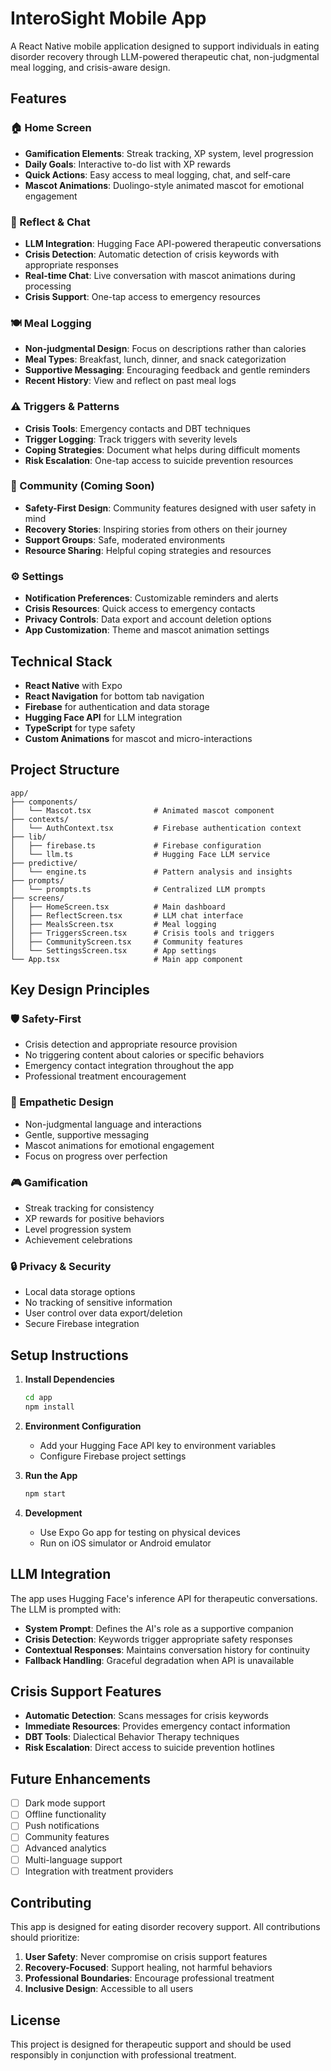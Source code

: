 # InteroSight Mobile App

A React Native mobile application designed to support individuals in eating disorder recovery through LLM-powered therapeutic chat, non-judgmental meal logging, and crisis-aware design.

## Features

### 🏠 Home Screen
- **Gamification Elements**: Streak tracking, XP system, level progression
- **Daily Goals**: Interactive to-do list with XP rewards
- **Quick Actions**: Easy access to meal logging, chat, and self-care
- **Mascot Animations**: Duolingo-style animated mascot for emotional engagement

### 💭 Reflect & Chat
- **LLM Integration**: Hugging Face API-powered therapeutic conversations
- **Crisis Detection**: Automatic detection of crisis keywords with appropriate responses
- **Real-time Chat**: Live conversation with mascot animations during processing
- **Crisis Support**: One-tap access to emergency resources

### 🍽️ Meal Logging
- **Non-judgmental Design**: Focus on descriptions rather than calories
- **Meal Types**: Breakfast, lunch, dinner, and snack categorization
- **Supportive Messaging**: Encouraging feedback and gentle reminders
- **Recent History**: View and reflect on past meal logs

### ⚠️ Triggers & Patterns
- **Crisis Tools**: Emergency contacts and DBT techniques
- **Trigger Logging**: Track triggers with severity levels
- **Coping Strategies**: Document what helps during difficult moments
- **Risk Escalation**: One-tap access to suicide prevention resources

### 👥 Community (Coming Soon)
- **Safety-First Design**: Community features designed with user safety in mind
- **Recovery Stories**: Inspiring stories from others on their journey
- **Support Groups**: Safe, moderated environments
- **Resource Sharing**: Helpful coping strategies and resources

### ⚙️ Settings
- **Notification Preferences**: Customizable reminders and alerts
- **Crisis Resources**: Quick access to emergency contacts
- **Privacy Controls**: Data export and account deletion options
- **App Customization**: Theme and mascot animation settings

## Technical Stack

- **React Native** with Expo
- **React Navigation** for bottom tab navigation
- **Firebase** for authentication and data storage
- **Hugging Face API** for LLM integration
- **TypeScript** for type safety
- **Custom Animations** for mascot and micro-interactions

## Project Structure

```
app/
├── components/
│   └── Mascot.tsx              # Animated mascot component
├── contexts/
│   └── AuthContext.tsx         # Firebase authentication context
├── lib/
│   ├── firebase.ts             # Firebase configuration
│   └── llm.ts                  # Hugging Face LLM service
├── predictive/
│   └── engine.ts               # Pattern analysis and insights
├── prompts/
│   └── prompts.ts              # Centralized LLM prompts
├── screens/
│   ├── HomeScreen.tsx          # Main dashboard
│   ├── ReflectScreen.tsx       # LLM chat interface
│   ├── MealsScreen.tsx         # Meal logging
│   ├── TriggersScreen.tsx      # Crisis tools and triggers
│   ├── CommunityScreen.tsx     # Community features
│   └── SettingsScreen.tsx      # App settings
└── App.tsx                     # Main app component
```

## Key Design Principles

### 🛡️ Safety-First
- Crisis detection and appropriate resource provision
- No triggering content about calories or specific behaviors
- Emergency contact integration throughout the app
- Professional treatment encouragement

### 💙 Empathetic Design
- Non-judgmental language and interactions
- Gentle, supportive messaging
- Mascot animations for emotional engagement
- Focus on progress over perfection

### 🎮 Gamification
- Streak tracking for consistency
- XP rewards for positive behaviors
- Level progression system
- Achievement celebrations

### 🔒 Privacy & Security
- Local data storage options
- No tracking of sensitive information
- User control over data export/deletion
- Secure Firebase integration

## Setup Instructions

1. **Install Dependencies**
   ```bash
   cd app
   npm install
   ```

2. **Environment Configuration**
   - Add your Hugging Face API key to environment variables
   - Configure Firebase project settings

3. **Run the App**
   ```bash
   npm start
   ```

4. **Development**
   - Use Expo Go app for testing on physical devices
   - Run on iOS simulator or Android emulator

## LLM Integration

The app uses Hugging Face's inference API for therapeutic conversations. The LLM is prompted with:

- **System Prompt**: Defines the AI's role as a supportive companion
- **Crisis Detection**: Keywords trigger appropriate safety responses
- **Contextual Responses**: Maintains conversation history for continuity
- **Fallback Handling**: Graceful degradation when API is unavailable

## Crisis Support Features

- **Automatic Detection**: Scans messages for crisis keywords
- **Immediate Resources**: Provides emergency contact information
- **DBT Tools**: Dialectical Behavior Therapy techniques
- **Risk Escalation**: Direct access to suicide prevention hotlines

## Future Enhancements

- [ ] Dark mode support
- [ ] Offline functionality
- [ ] Push notifications
- [ ] Community features
- [ ] Advanced analytics
- [ ] Multi-language support
- [ ] Integration with treatment providers

## Contributing

This app is designed for eating disorder recovery support. All contributions should prioritize:

1. **User Safety**: Never compromise on crisis support features
2. **Recovery-Focused**: Support healing, not harmful behaviors
3. **Professional Boundaries**: Encourage professional treatment
4. **Inclusive Design**: Accessible to all users

## License

This project is designed for therapeutic support and should be used responsibly in conjunction with professional treatment.
